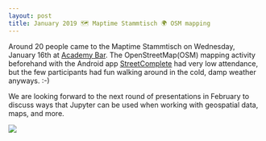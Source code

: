```yaml
---
layout: post
title: January 2019 🗺 Maptime Stammtisch 🌍 OSM mapping
---
```


Around 20 people came to the Maptime Stammtisch on Wednesday, January 16th at [Academy Bar](https://www.openstreetmap.org/node/4742175090). The OpenStreetMap(OSM) mapping activity beforehand with the Android app [StreetComplete](https://github.com/westnordost/StreetComplete/) had very low attendance, but the few participants had fun walking around in the cold, damp weather anyways. :-)

We are looking forward to the next round of presentations in February to discuss ways that Jupyter can be used when working with geospatial data, maps, and more.

![]({{site.baseurl}}/img/2019-01-16_stammtisch.jpg)

